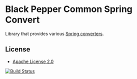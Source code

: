 Black Pepper Common Spring Convert
==================================

Library that provides various
[Spring converters](http://docs.spring.io/spring-framework/docs/current/spring-framework-reference/html/validation.html#core-convert).

License
-------

* [Apache License 2.0](http://www.apache.org/licenses/LICENSE-2.0.html)

[![Build Status](https://travis-ci.org/BlackPepperSoftware/bp-common-spring-convert.svg?branch=master)](https://travis-ci.org/BlackPepperSoftware/bp-common-spring-convert)
